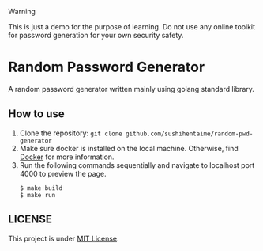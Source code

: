 > [!WARNING]
> This is just a demo for the purpose of learning. Do not use any online toolkit for password generation for your own security safety.

# Random Password Generator
A random password generator written mainly using golang standard library. 

## How to use
1. Clone the repository: `git clone github.com/sushihentaime/random-pwd-generator`
2. Make sure docker is installed on the local machine. Otherwise, find [Docker](https://docs.docker.com/get-docker/) for more information.
3. Run the following commands sequentially and navigate to localhost port 4000 to preview the page.
   ```shell
   $ make build
   $ make run
   ```

## LICENSE
This project is under [MIT License](LICENSE).
